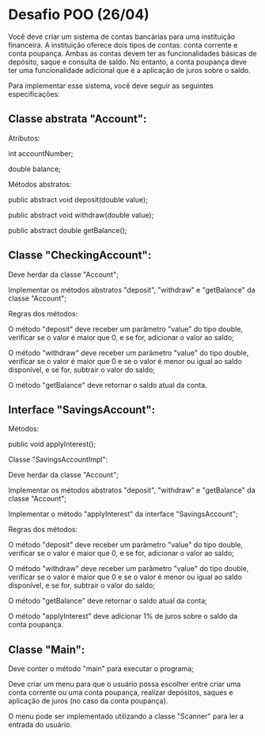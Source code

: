 # Desafio POO (26/04)

Você deve criar um sistema de contas bancárias para uma instituição financeira. A instituição oferece dois tipos de contas: conta corrente e conta poupança. Ambas as contas devem ter as funcionalidades básicas de depósito, saque e consulta de saldo. No entanto, a conta poupança deve ter uma funcionalidade adicional que é a aplicação de juros sobre o saldo.

Para implementar esse sistema, você deve seguir as seguintes especificações:

## Classe abstrata "Account":

Atributos:

int accountNumber;

double balance;

Métodos abstratos:

public abstract void deposit(double value);

public abstract void withdraw(double value);

public abstract double getBalance();

## Classe "CheckingAccount":

Deve herdar da classe "Account";

Implementar os métodos abstratos "deposit", "withdraw" e "getBalance" da classe "Account";

Regras dos métodos:

O método "deposit" deve receber um parâmetro "value" do tipo double, verificar se o valor é maior que 0, e se for, adicionar o valor ao saldo;

O método "withdraw" deve receber um parâmetro "value" do tipo double, verificar se o valor é maior que 0 e se o valor é menor ou igual ao saldo disponível, e se for, subtrair o valor do saldo;

O método "getBalance" deve retornar o saldo atual da conta.

## Interface "SavingsAccount":

Métodos:

public void applyInterest();

Classe "SavingsAccountImpl":

Deve herdar da classe "Account";

Implementar os métodos abstratos "deposit", "withdraw" e "getBalance" da classe "Account";

Implementar o método "applyInterest" da interface "SavingsAccount";

Regras dos métodos:

O método "deposit" deve receber um parâmetro "value" do tipo double, verificar se o valor é maior que 0, e se for, adicionar o valor ao saldo;

O método "withdraw" deve receber um parâmetro "value" do tipo double, verificar se o valor é maior que 0 e se o valor é menor ou igual ao saldo disponível, e se for, subtrair o valor do saldo;

O método "getBalance" deve retornar o saldo atual da conta;

O método "applyInterest" deve adicionar 1% de juros sobre o saldo da conta poupança.

## Classe "Main":

Deve conter o método "main" para executar o programa;

Deve criar um menu para que o usuário possa escolher entre criar uma conta corrente ou uma conta poupança, realizar depósitos, saques e aplicação de juros (no caso da conta poupança). 

O menu pode ser implementado utilizando a classe "Scanner" para ler a entrada do usuário.